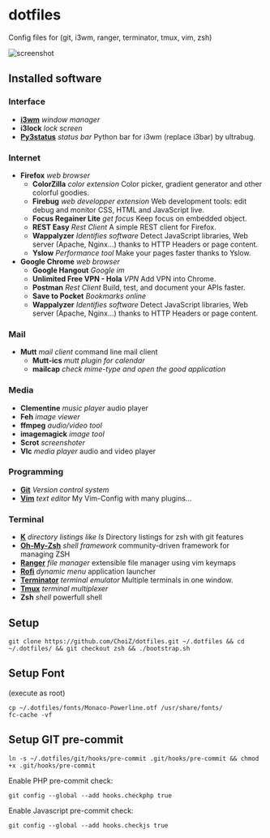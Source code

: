 # dotfiles

Config files for (git, i3wm, ranger, terminator, tmux, vim, zsh)

![screenshot](https://raw.github.com/ChoiZ/dotfiles/gh-pages/dotfiles.png)

## Installed software

### Interface

+ [**i3wm**](http://i3wm.org/) _window manager_
+ **i3lock** _lock screen_
+ [**Py3status**](https://github.com/ultrabug/py3status) _status bar_ Python bar for i3wm (replace i3bar) by ultrabug.

### Internet

+ **Firefox** _web browser_
    + **ColorZilla** _color extension_ Color picker, gradient generator and other colorful goodies.
    + **Firebug** _web developper extension_ Web development tools: edit debug and monitor CSS, HTML and JavaScript live.
    + **Focus Regainer Lite** _get focus_ Keep focus on embedded object.
    + **REST Easy** _Rest Client_ A simple REST client for Firefox.
    + **Wappalyzer** _Identifies software_ Detect JavaScript libraries, Web server (Apache, Nginx…) thanks to HTTP Headers or page content.
    + **Yslow** _Performance tool_ Make your pages faster thanks to Yslow.
+ **Google Chrome** _web browser_
    + **Google Hangout** _Google im_
    + **Unlimited Free VPN - Hola** _VPN_ Add VPN into Chrome.
    + **Postman** _Rest Client_ Build, test, and document your APIs faster.
    + **Save to Pocket** _Bookmarks online_
    + **Wappalyzer** _Identifies software_ Detect JavaScript libraries, Web server (Apache, Nginx…) thanks to HTTP Headers or page content.

### Mail

* **Mutt** _mail client_ command line mail client
    * **Mutt-ics** _mutt plugin for calendar_
    * **mailcap** _check mime-type and open the good application_

### Media

+ **Clementine** _music player_ audio player
+ **Feh** _image viewer_
+ **ffmpeg** _audio/video tool_
+ **imagemagick** _image tool_
+ **Scrot** _screenshoter_
+ **Vlc** _media player_ audio and video player

### Programming

+ [**Git**](https://git-scm.com/) _Version control system_
+ [**Vim**](https://github.com/choiz/Vim-Config) _text editor_ My Vim-Config with many plugins…

### Terminal

+ [**K**](https://github.com/supercrabtree/k) _directory listings like ls_ Directory listings for zsh with git features
+ [**Oh-My-Zsh**](http://ohmyz.sh/) _shell framework_ community-driven framework for managing ZSH
+ [**Ranger**](http://nongnu.org/ranger/) _file manager_ extensible file manager using vim keymaps
+ [**Rofi**](https://davedavenport.github.io/rofi/) _dynamic menu_ application launcher
+ [**Terminator**](https://launchpad.net/terminator/) _terminal emulator_ Multiple terminals in one window.
+ [**Tmux**](https://tmux.github.io/) _terminal multiplexer_
+ **Zsh** _shell_ powerfull shell

## Setup

```
git clone https://github.com/ChoiZ/dotfiles.git ~/.dotfiles && cd ~/.dotfiles/ && git checkout zsh && ./bootstrap.sh
```

## Setup Font

(execute as root)
```
cp ~/.dotfiles/fonts/Monaco-Powerline.otf /usr/share/fonts/
fc-cache -vf
```

## Setup GIT pre-commit

```
ln -s ~/.dotfiles/git/hooks/pre-commit .git/hooks/pre-commit && chmod +x .git/hooks/pre-commit
```

Enable PHP pre-commit check:
```
git config --global --add hooks.checkphp true
```

Enable Javascript pre-commit check:
```
git config --global --add hooks.checkjs true
```
